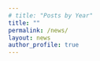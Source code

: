 ```yaml
---
# title: "Posts by Year"
title: ""
permalink: /news/
layout: news
author_profile: true
---
```


<!-- {% for post in site.posts %}
  {% unless post.tags contains "question" %}
  <article class="index-page">
    <h2><a href="{{ post.url }}">{{ post.title }}</a></h2>
    {{ post.content | strip_html | truncatewords: 50 }}
    {% if post.lastmod %}
      <span class="date">{{ post.lastmod | date: "%d-%m-%Y"  }}</span>
    {% else %}
      <span class="date">{{ post.date | date: "%d-%m-%Y"  }}</span>
    {% endif %}
  </article>
  {% endunless %}
{% endfor %} -->